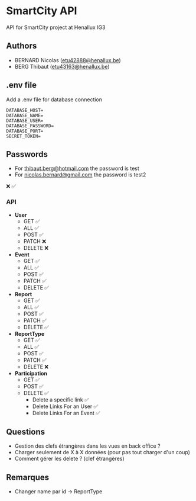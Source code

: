 # SmartCity API
API for SmartCity project at Henallux IG3

## Authors
- BERNARD Nicolas (etu42888@henallux.be)
- BERG Thibaut (etu43163@henallux.be)

## .env file
Add a .env file for database connection 

```
DATABASE_HOST=
DATABASE_NAME=
DATABASE_USER=
DATABASE_PASSWORD=
DATABASE_PORT=
SECRET_TOKEN=
```

## Passwords
- For thibaut.berg@hotmail.com the password is test
- For nicolas.bernard@gmail.com the password is test2

❌ ✅
### API
- **User**
    - GET ✅
    - ALL ✅
    - POST ✅
    - PATCH ❌
    - DELETE ❌
- **Event**
    - GET ✅
    - ALL ✅
    - POST ✅
    - PATCH ✅
    - DELETE ✅
- **Report**
    - GET ✅
    - ALL ✅
    - POST ✅
    - PATCH ✅
    - DELETE ✅
- **ReportType**
    - GET ✅
    - ALL ✅
    - POST ✅
    - PATCH ✅
    - DELETE ❌
- **Participation**
  - GET ✅
  - POST ✅
  - DELETE ✅
    - Delete a specific link ✅
    - Delete Links For an User ✅
    - Delete Links For an Event ✅

## Questions
- Gestion des clefs étrangères dans les vues en back office ?
- Charger seulement de X à X données (pour pas tout charger d'un coup)
- Comment gérer les delete ? (clef étrangères)

## Remarques
- Changer name par id -> ReportType
